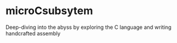 # microCsubsytem
Deep-diving into the abyss by exploring the C language and writing handcrafted assembly

